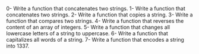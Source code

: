 0-	Write a function that concatenates two strings.
1-	Write a function that concatenates two strings.
2-	Write a function that copies a string.
3-	Write a function that compares two strings.
4-	Write a function that reverses the content of an array of integers.
5-	Write a function that changes all lowercase letters of a string to uppercase.
6-	Write a function that capitalizes all words of a string.
7-	Write a function that encodes a string into 1337.

